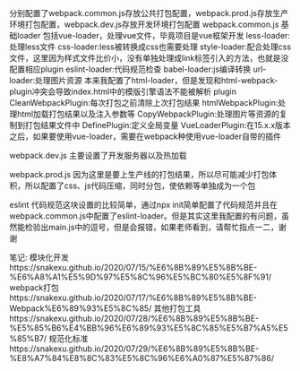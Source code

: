 分别配置了webpack.common.js存放公共打包配置，webpack.prod.js存放生产环境打包配置，webpack.dev.js存放开发环境打包配置
webpack.common.js
基础loader
包括vue-loader，处理vue文件，毕竟项目是vue框架开发
less-loader:处理less文件
css-loader:less被转换成css也需要处理
style-loader:配合处理css文件，这里因为样式文件比价小，没有单独处理成link标签引入的方法，也就是没配置相应plugin
eslint-loader:代码规范检查
babel-loader:js编译转换
url-loader:处理图片资源
本来我配置了html-loader，但是发现和html-webpack-plugin冲突会导致index.html中的模版引擎语法不能被解析
plugin
CleanWebpackPlugin:每次打包之前清除上次打包结果
htmlWebpackPlugin:处理html加载打包结果以及注入参数等
CopyWebpackPlugin:处理图片等资源的复制到打包结果文件中
DefinePlugin:定义全局变量
VueLoaderPlugin:在15.x.x版本之后，如果要使用vue-loader，需要在webpack种使用vue-loader自带的插件

webpack.dev.js
主要设置了开发服务器以及热加载

webpack.prod.js
因为这里是要上生产线的打包结果，所以尽可能减少打包体积，所以配置了css、js代码压缩，同时分包，使依赖等单独成为一个包

eslint
代码规范这块设置的比较简单，通过npx init简单配置了代码规范并且在webpack.common.js中配置了eslint-loader。但是其实这里我配置的有问题，虽然能检验出main.js中的逗号，但是会报错，如果老师看到，请帮忙指点一二，谢谢  


笔记:
模块化开发https://snakexu.github.io/2020/07/15/%E6%8B%89%E5%8B%BE-%E6%A8%A1%E5%9D%97%E5%8C%96%E5%BC%80%E5%8F%91/
webpack打包https://snakexu.github.io/2020/07/17/%E6%8B%89%E5%8B%BE-Webpack%E6%89%93%E5%8C%85/
其他打包工具https://snakexu.github.io/2020/07/28/%E6%8B%89%E5%8B%BE-%E5%85%B6%E4%BB%96%E6%89%93%E5%8C%85%E5%B7%A5%E5%85%B7/
规范化标准https://snakexu.github.io/2020/07/29/%E6%8B%89%E5%8B%BE-%E8%A7%84%E8%8C%83%E5%8C%96%E6%A0%87%E5%87%86/
